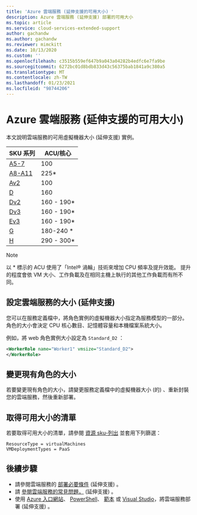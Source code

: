 ```yaml
---
title: 'Azure 雲端服務 (延伸支援的可用大小) '
description: Azure 雲端服務 (延伸支援) 部署的可用大小
ms.topic: article
ms.service: cloud-services-extended-support
author: gachandw
ms.author: gachandw
ms.reviewer: mimckitt
ms.date: 10/13/2020
ms.custom: ''
ms.openlocfilehash: c3515b559ef647b9a043a04282b4edfc6e7fa9be
ms.sourcegitcommit: 6272bc01d8bdb833d43c56375bab1841a9c380a5
ms.translationtype: MT
ms.contentlocale: zh-TW
ms.lasthandoff: 01/23/2021
ms.locfileid: "98744206"
---
```

# <a name="available-sizes-for-azure-cloud-services-extended-support"></a>Azure 雲端服務 (延伸支援的可用大小) 

本文說明雲端服務的可用虛擬機器大小 (延伸支援) 實例。   

| SKU 系列 |  ACU/核心 | 
|---|---|
| [A5-7](https://docs.microsoft.com/azure/virtual-machines/sizes-previous-gen?toc=/azure/virtual-machines/linux/toc.json&bc=/azure/virtual-machines/linux/breadcrumb/toc.json#a-series)| 100 |
|[A8-A11](https://docs.microsoft.com/azure/virtual-machines/sizes-previous-gen?toc=/azure/virtual-machines/linux/toc.json&bc=/azure/virtual-machines/linux/breadcrumb/toc.json#a-series---compute-intensive-instances) | 225* |
|[Av2](https://docs.microsoft.com/azure/virtual-machines/av2-series) | 100 | 
|[D](https://docs.microsoft.com/azure/virtual-machines/sizes-previous-gen?toc=/azure/virtual-machines/linux/toc.json&bc=/azure/virtual-machines/linux/breadcrumb/toc.json#d-series) | 160 | 
|[Dv2](https://docs.microsoft.com/azure/virtual-machines/dv2-dsv2-series) | 160 - 190* |
|[Dv3](https://docs.microsoft.com/azure/virtual-machines/dv3-dsv3-series) | 160 - 190* |
|[Ev3](https://docs.microsoft.com/azure/virtual-machines/ev3-esv3-series) | 160 - 190*
|[G](https://docs.microsoft.com/azure/virtual-machines/sizes-previous-gen?toc=/azure/virtual-machines/linux/toc.json&bc=/azure/virtual-machines/linux/breadcrumb/toc.json#g-series) | 180-240 * |
|[H](https://docs.microsoft.com/azure/virtual-machines/h-series) | 290 - 300* | 

>[!NOTE]
> 以 * 標示的 ACU 使用了「Intel® 渦輪」技術來增加 CPU 頻率及提升效能。 提升的程度會依 VM 大小、工作負載及在相同主機上執行的其他工作負載而有所不同。

## <a name="configure-sizes-for-cloud-services-extended-support"></a>設定雲端服務的大小 (延伸支援) 

您可以在服務定義檔中，將角色實例的虛擬機器大小指定為服務模型的一部分。 角色的大小會決定 CPU 核心數目、記憶體容量和本機檔案系統大小。

例如，將 web 角色實例大小設定為 `Standard_D2` ： 

```xml
<WorkerRole name="Worker1" vmsize="Standard_D2"> 
</WorkerRole> 
```

## <a name="change-the-size-of-an-existing-role"></a>變更現有角色的大小

若要變更現有角色的大小，請變更服務定義檔中的虛擬機器大小 (的) 、重新封裝您的雲端服務，然後重新部署。 

## <a name="get-a-list-of-available-sizes"></a>取得可用大小的清單 

若要取得可用大小的清單，請參閱 [資源 sku-列出](https://docs.microsoft.com/rest/api/compute/resourceskus/list) 並套用下列篩選：


`ResourceType = virtualMachines ` <br>
`VMDeploymentTypes = PaaS `


## <a name="next-steps"></a>後續步驟 
- 請參閱雲端服務的 [部署必要條件](deploy-prerequisite.md) (延伸支援) 。
- 請 [參閱雲端服務的常見問題，](faq.md) (延伸支援) 。
- 使用 [Azure 入口網站](deploy-portal.md)、 [PowerShell](deploy-powershell.md)、 [範本](deploy-template.md) 或 [Visual Studio](deploy-visual-studio.md)，將雲端服務部署 (延伸支援) 。
